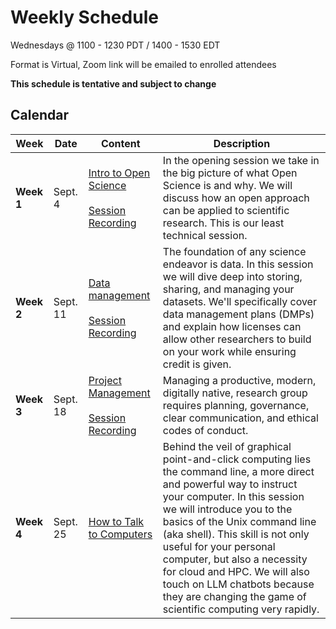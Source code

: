 # Weekly Schedule

Wednesdays @ 1100 - 1230 PDT / 1400 - 1530 EDT
    
Format is Virtual, Zoom link will be emailed to enrolled attendees

**This schedule is tentative and subject to change**

## Calendar

| Week | Date | Content | Description |
|---|---|---|---|
| **Week 1** | Sept. 4 |  [Intro to Open Science](01_intro_open_sci.md) <br> <br> [Session Recording](https://youtu.be/hkRzC6LttIQ) | In the opening session we take in the big picture of what Open Science is and why. We will discuss how an open approach can be applied to scientific research. This is our least technical session.  |
| **Week 2** | Sept. 11 | [Data management](02_managing_data.md) <br> <br> [Session Recording](https://youtu.be/9v6OHx5QxUc) | The foundation of any science endeavor is data. In this session we will dive deep into storing, sharing, and managing your datasets. We'll specifically cover data management plans (DMPs) and explain how licenses can allow other researchers to build on your work while ensuring credit is given. |
| **Week 3** | Sept. 18 | [Project Management](03_project_management.md) <br> <br> [Session Recording](https://youtu.be/Hf9pRzPvze0) | Managing a productive, modern, digitally native, research group requires planning, governance, clear communication, and ethical codes of conduct. |
| **Week 4** | Sept. 25| [How to Talk to Computers](04_talk_to_computer.md) | Behind the veil of graphical point-and-click computing lies the command line, a more direct and powerful way to instruct your computer. In this session we will introduce you to the basics of the Unix command line (aka shell). This skill is not only useful for your personal computer, but also a necessity for cloud and HPC. We will also touch on LLM chatbots because they are changing the game of scientific computing very rapidly. | 
